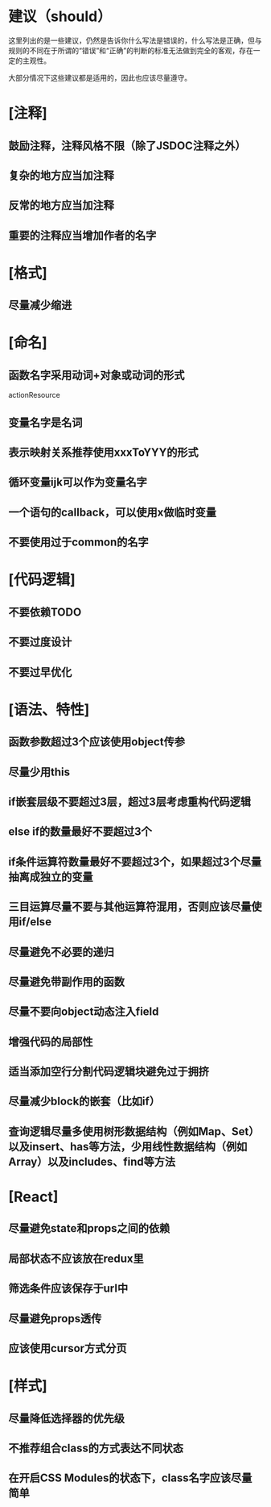 建议（should）
=============

这里列出的是一些建议，仍然是告诉你什么写法是错误的，什么写法是正确，但与规则的不同在于所谓的“错误”和“正确”的判断的标准无法做到完全的客观，存在一定的主观性。

大部分情况下这些建议都是适用的，因此也应该尽量遵守。

# [注释]

## 鼓励注释，注释风格不限（除了JSDOC注释之外）

## 复杂的地方应当加注释

## 反常的地方应当加注释

## 重要的注释应当增加作者的名字

# [格式]

## 尽量减少缩进

# [命名]

## 函数名字采用动词+对象或动词的形式

actionResource

## 变量名字是名词

## 表示映射关系推荐使用xxxToYYY的形式

## 循环变量ijk可以作为变量名字

## 一个语句的callback，可以使用x做临时变量

## 不要使用过于common的名字

# [代码逻辑]

## 不要依赖TODO

## 不要过度设计

## 不要过早优化

# [语法、特性]

## 函数参数超过3个应该使用object传参

## 尽量少用this

## if嵌套层级不要超过3层，超过3层考虑重构代码逻辑

## else if的数量最好不要超过3个

## if条件运算符数量最好不要超过3个，如果超过3个尽量抽离成独立的变量

## 三目运算尽量不要与其他运算符混用，否则应该尽量使用if/else

## 尽量避免不必要的递归

## 尽量避免带副作用的函数

## 尽量不要向object动态注入field

## 增强代码的局部性

## 适当添加空行分割代码逻辑块避免过于拥挤

## 尽量减少block的嵌套（比如if）

## 查询逻辑尽量多使用树形数据结构（例如Map、Set）以及insert、has等方法，少用线性数据结构（例如Array）以及includes、find等方法

# [React]

## 尽量避免state和props之间的依赖

## 局部状态不应该放在redux里

## 筛选条件应该保存于url中

## 尽量避免props透传

## 应该使用cursor方式分页

# [样式]

## 尽量降低选择器的优先级

## 不推荐组合class的方式表达不同状态

## 在开启CSS Modules的状态下，class名字应该尽量简单
